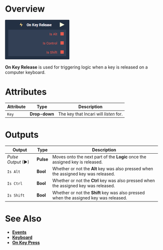 # Overview

![The On Key Release Node.](../../../.gitbook/assets/node-on-key-release.png)

**On Key Release** is used for triggering logic when a key is released on a computer keyboard.

# Attributes

|Attribute|Type|Description|
|---|---|---|
|`Key`|**Drop-down**|The key that Incari will *listen* for.|

# Outputs

|Output|Type|Description|
|---|---|---|
|*Pulse Output* (►)|**Pulse**|Moves onto the next part of the **Logic** once the assigned key is released.|
|`Is Alt`|**Bool**|Whether or not the **Alt** key was also pressed when the assigned key was released.|
|`Is Ctrl`|**Bool**|Whether or not the **Ctrl** key was also pressed when the assigned key was released.|
|`Is Shift`|**Bool**|Whether or not the **Shift** key was also pressed when the assigned key was released.|

# See Also
- [**Events**](../README.md)
- [**Keyboard**](README.md)
- [**On Key Press**](on-key-press.md)